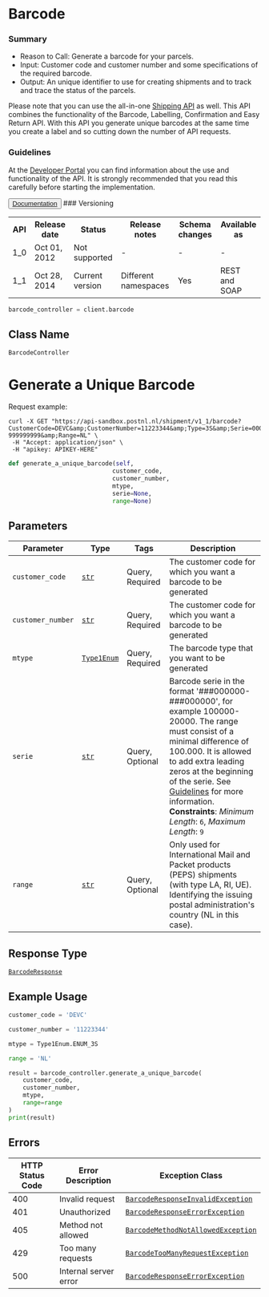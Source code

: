 # Barcode

### Summary

* Reason to Call: Generate a barcode for your parcels.
* Input: Customer code and customer number and some specifications of the required barcode.
* Output: An unique identifier to use for creating shipments and to track and trace the status of the parcels.

Please note that you can use the all-in-one [Shipping API](#tag/Shipment) as well. This API combines the functionality of the Barcode, Labelling, Confirmation and Easy Return API. With this API you generate unique barcodes at the same time you create a label and so cutting down the number of API requests.

### Guidelines

At the <a href="https://developer.postnl.nl/" target="_blank" rel="noopener noreferrer">Developer Portal</a> you can find information about the use and functionality of the API. It is strongly recommended that you read this carefully before starting the implementation.

<button type="button">
  <a href="https://developer.postnl.nl/browse-apis/send-and-track/barcode-webservice/" target="_blank" rel="noopener noreferrer">Documentation</a>
</button>
### Versioning

<table>
  <tbody>
    <tr>
      <th>API</th>
      <th>Release date</th>
      <th>Status</th>
      <th>Release notes</th>
      <th>Schema changes</th>
      <th>Available as</th>
    </tr>
    <tr>
      <td>1_0</td>
      <td>Oct 01, 2012</td>
      <td>Not supported</td>
      <td>-</td>
      <td>-</td>
      <td>-</td>
    </tr>
    <tr>
      <td>1_1</td>
      <td>Oct 28, 2014</td>
      <td>Current version</td>
      <td>Different namespaces</td>
      <td>Yes</td>
      <td>REST and SOAP</td>
    </tr>
  </tbody>
</table>


```python
barcode_controller = client.barcode
```

## Class Name

`BarcodeController`


# Generate a Unique Barcode

Request example:

```
curl -X GET "https://api-sandbox.postnl.nl/shipment/v1_1/barcode?CustomerCode=DEVC&amp;CustomerNumber=11223344&amp;Type=3S&amp;Serie=000000000-999999999&amp;Range=NL" \
 -H "Accept: application/json" \
 -H "apikey: APIKEY-HERE" 
```

```python
def generate_a_unique_barcode(self,
                             customer_code,
                             customer_number,
                             mtype,
                             serie=None,
                             range=None)
```

## Parameters

| Parameter | Type | Tags | Description |
|  --- | --- | --- | --- |
| `customer_code` | [`str`](../../doc/models/string-enum.md) | Query, Required | The customer code for which you want a barcode to be generated |
| `customer_number` | [`str`](../../doc/models/string-enum.md) | Query, Required | The customer code for which you want a barcode to be generated |
| `mtype` | [`Type1Enum`](../../doc/models/type-1-enum.md) | Query, Required | The barcode type that you want to be generated |
| `serie` | [`str`](../../doc/models/string-enum.md) | Query, Optional | Barcode serie in the format '###000000-###000000', for example 100000-20000. The range must consist of a minimal difference of 100.000. It is allowed to add extra leading zeros at the beginning of the serie. See [Guidelines](https://developer.postnl.nl/browse-apis/send-and-track/barcode-webservice/) for more information.<br>**Constraints**: *Minimum Length*: `6`, *Maximum Length*: `9` |
| `range` | [`str`](../../doc/models/string-enum.md) | Query, Optional | Only used for International Mail and Packet products (PEPS) shipments (with type LA, RI, UE). Identifying the issuing postal administration's country (NL in this case). |

## Response Type

[`BarcodeResponse`](../../doc/models/barcode-response.md)

## Example Usage

```python
customer_code = 'DEVC'

customer_number = '11223344'

mtype = Type1Enum.ENUM_3S

range = 'NL'

result = barcode_controller.generate_a_unique_barcode(
    customer_code,
    customer_number,
    mtype,
    range=range
)
print(result)
```

## Errors

| HTTP Status Code | Error Description | Exception Class |
|  --- | --- | --- |
| 400 | Invalid request | [`BarcodeResponseInvalidException`](../../doc/models/barcode-response-invalid-exception.md) |
| 401 | Unauthorized | [`BarcodeResponseErrorException`](../../doc/models/barcode-response-error-exception.md) |
| 405 | Method not allowed | [`BarcodeMethodNotAllowedException`](../../doc/models/barcode-method-not-allowed-exception.md) |
| 429 | Too many requests | [`BarcodeTooManyRequestException`](../../doc/models/barcode-too-many-request-exception.md) |
| 500 | Internal server error | [`BarcodeResponseErrorException`](../../doc/models/barcode-response-error-exception.md) |

